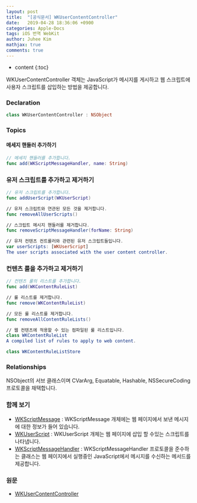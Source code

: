 ```yaml
---
layout: post
title:  "[공식문서] WKUserContentController"
date:   2019-04-28 18:36:06 +0900
categories: Apple-Docs
tags: iOS 번역 WebKit
author: Juhee Kim
mathjax: true
comments: true
---
```


* content
{:toc}

WKUserContentController 객체는 JavaScript가 메시지를 게시하고 웹 스크립트에 사용자 스크립트를 삽입하는 방법을 제공합니다.

### Declaration
```swift
class WKUserContentController : NSObject
```

### Topics
#### 메세지 핸들러 추가하기
```swift
// 메세지 핸들러를 추가합니다.
func add(WKScriptMessageHandler, name: String)
```

### 유저 스크립트를 추가하고 제거하기
```swift
// 유저 스크립트를 추가합니다.
func addUserScript(WKUserScript)

// 유저 스크립트와 연관된 모든 것을 제거합니다.
func removeAllUserScripts()

// 스크립트 메시지 핸들러를 제거합니다.
func removeScriptMessageHandler(forName: String)

// 유저 컨텐츠 컨트롤러와 관련된 유저 스크립트들입니다.
var userScripts: [WKUserScript]
The user scripts associated with the user content controller.
````

### 컨텐츠 룰을 추가하고 제거하기
```swift
// 컨텐츠 룰의 리스트를 추가합니다.
func add(WKContentRuleList)

// 룰 리스트를 제거합니다.
func remove(WKContentRuleList)

// 모든 룰 리스트를 제거합니다.
func removeAllContentRuleLists()

// 웹 컨텐츠에 적용할 수 있는 컴파일된 룰 리스트입니다.
class WKContentRuleList
A compiled list of rules to apply to web content.

class WKContentRuleListStore
```

### Relationships
NSObject의 서브 클래스이며 CVarArg, Equatable, Hashable, NSSecureCoding 프로토콜을 채택합니다.

### 함께 보기
* [WKScriptMessage](https://developer.apple.com/documentation/webkit/wkscriptmessage) : WKScriptMessage 개체에는 웹 페이지에서 보낸 메시지에 대한 정보가 들어 있습니다.
* [WKUserScript](https://developer.apple.com/documentation/webkit/wkuserscript) : WKUserScript 개체는 웹 페이지에 삽입 할 수있는 스크립트를 나타냅니다.
* [WKScriptMessageHandler](https://developer.apple.com/documentation/webkit/wkscriptmessagehandler) : WKScriptMessageHandler 프로토콜을 준수하는 클래스는 웹 페이지에서 실행중인 JavaScript에서 메시지를 수신하는 메서드를 제공합니다.

### 원문
 * [WKUserContentController](https://developer.apple.com/documentation/webkit/wkusercontentcontroller)
